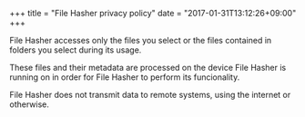 +++
title = "File Hasher privacy policy"
date = "2017-01-31T13:12:26+09:00"
+++

File Hasher accesses only the files you select or the files contained in folders you select during its usage.

These files and their metadata are processed on the device File Hasher is running on in order for File Hasher to perform its funcionality.

File Hasher does not transmit data to remote systems, using the internet or otherwise.